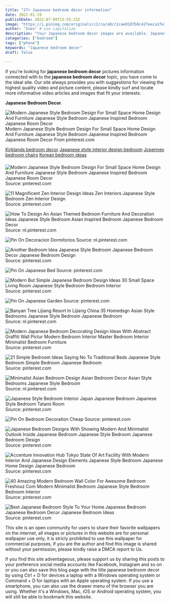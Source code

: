 ```yaml
---
title: "27+ Japanese bedroom decor information"
date: 2022-01-19
publishDate: 2022-07-09T15:55:25Z
image: "https://i.pinimg.com/originals/c1/ca/e0/c1cae0187b8c427eeca1fe37ac860767.jpg"
author: "Ines" # use capitalize
description: "Your Japanese bedroom decor images are available. Japanese bedroom decor are a topic that is being searched for and liked by netizens today. You can Get the Japanese bedroom decor files here. Find and Download all free vectors."
categories: ["bedroom"]
tags: ["phone"]
keywords: "Japanese bedroom decor"
draft: false

---
```


If you're looking for **japanese bedroom decor** pictures information connected with to the **japanese bedroom decor** topic, you have come to the ideal  site.  Our site always  provides you with  suggestions  for viewing  the highest  quality video and picture  content, please kindly surf and locate more informative video articles and images  that fit your interests.

**Japanese Bedroom Decor**. 

![Modern Japanese Style Bedroom Design For Small Space Home Design And Furniture Japanese Style Bedroom Japanese Inspired Bedroom Japanese Room Decor](https://i.pinimg.com/originals/88/3a/20/883a20c930de39c499f57ff382321314.jpg "Modern Japanese Style Bedroom Design For Small Space Home Design And Furniture Japanese Style Bedroom Japanese Inspired Bedroom Japanese Room Decor")
Modern Japanese Style Bedroom Design For Small Space Home Design And Furniture Japanese Style Bedroom Japanese Inspired Bedroom Japanese Room Decor From pinterest.com

[Kirklands bedroom decor](/kirklands-bedroom-decor/)
[Japanese style interior design bedroom](/japanese-style-interior-design-bedroom/)
[Jcpenney bedroom chairs](/jcpenney-bedroom-chairs/)
[Korean bedroom ideas](/korean-bedroom-ideas/)



### 

 


![Modern Japanese Style Bedroom Design For Small Space Home Design And Furniture Japanese Style Bedroom Japanese Inspired Bedroom Japanese Room Decor](https://i.pinimg.com/originals/88/3a/20/883a20c930de39c499f57ff382321314.jpg "Modern Japanese Style Bedroom Design For Small Space Home Design And Furniture Japanese Style Bedroom Japanese Inspired Bedroom Japanese Room Decor")
Source: pinterest.com

 

![11 Magnificent Zen Interior Design Ideas Zen Interiors Japanese Style Bedroom Zen Interior Design](https://i.pinimg.com/originals/05/8a/7e/058a7e33c46044be18e4e51a21655cc6.jpg "11 Magnificent Zen Interior Design Ideas Zen Interiors Japanese Style Bedroom Zen Interior Design")
Source: pinterest.com

 

![How To Design An Asian Themed Bedroom Furniture And Decoration Ideas Japanese Style Bedroom Asian Inspired Bedroom Japanese Bedroom Decor](https://i.pinimg.com/originals/a2/c3/29/a2c32949381feab5bbaf4e693ddc5db8.jpg "How To Design An Asian Themed Bedroom Furniture And Decoration Ideas Japanese Style Bedroom Asian Inspired Bedroom Japanese Bedroom Decor")
Source: nl.pinterest.com

 

![Pin On Decoracion Dormitorios](https://i.pinimg.com/originals/bb/13/eb/bb13eb2cd70c2683a24bfb6883c56ada.jpg "Pin On Decoracion Dormitorios")
Source: nl.pinterest.com

 

![Another Bedroom Idea Japanese Style Bedroom Japanese Bedroom Decor Japanese Bedroom Design](https://i.pinimg.com/originals/07/8b/98/078b98263355b527f92853311698a6a5.jpg "Another Bedroom Idea Japanese Style Bedroom Japanese Bedroom Decor Japanese Bedroom Design")
Source: pinterest.com

 

![Pin On Japanese Bed](https://i.pinimg.com/originals/49/e4/b3/49e4b3fc2d125846f5e829cc389af4f0.jpg "Pin On Japanese Bed")
Source: pinterest.com

 

![Modern But Simple Japanese Bedroom Design Ideas 30 Small Space Living Room Japanese Style Bedroom Bedroom Interior](https://i.pinimg.com/originals/e7/ff/4d/e7ff4d5750ebab1ace0dbc333ca96a43.jpg "Modern But Simple Japanese Bedroom Design Ideas 30 Small Space Living Room Japanese Style Bedroom Bedroom Interior")
Source: pinterest.com

 

![Pin On Japanese Garden](https://i.pinimg.com/originals/07/35/ee/0735ee4c4399eb57bc5ee9e9b2c84f89.jpg "Pin On Japanese Garden")
Source: pinterest.com

 

![Banyan Tree Lijiang Resort In Lijiang China 35 Homedsgn Asian Style Bedrooms Japanese Style Bedroom Japanese Bedroom](https://i.pinimg.com/originals/30/89/87/3089875d140b31affacb05a412123a1a.jpg "Banyan Tree Lijiang Resort In Lijiang China 35 Homedsgn Asian Style Bedrooms Japanese Style Bedroom Japanese Bedroom")
Source: nl.pinterest.com

 

![Modern Japanese Bedroom Decorating Design Ideas With Abstract Graffiti Wall Pictur Modern Bedroom Interior Master Bedroom Interior Minimalist Bedroom Furniture](https://i.pinimg.com/originals/2c/a3/e2/2ca3e2f4cb303911c1cfb1bfc3ad1900.jpg "Modern Japanese Bedroom Decorating Design Ideas With Abstract Graffiti Wall Pictur Modern Bedroom Interior Master Bedroom Interior Minimalist Bedroom Furniture")
Source: pinterest.com

 

![21 Simple Bedroom Ideas Saying No To Traditional Beds Japanese Style Bedroom Simple Bedroom Japanese Bedroom](https://i.pinimg.com/originals/41/7f/76/417f764fc302082d8435cf244a00fab0.jpg "21 Simple Bedroom Ideas Saying No To Traditional Beds Japanese Style Bedroom Simple Bedroom Japanese Bedroom")
Source: pinterest.com

 

![Minimalist Asian Bedroom Design Asian Bedroom Decor Asian Style Bedrooms Japanese Style Bedroom](https://i.pinimg.com/originals/d7/35/26/d7352681a16f502c8f960b135fc2b054.jpg "Minimalist Asian Bedroom Design Asian Bedroom Decor Asian Style Bedrooms Japanese Style Bedroom")
Source: nl.pinterest.com

 

![Japanese Style Bedroom Interior Japan Japanese Bedroom Japanese Style Bedroom Tatami Room](https://i.pinimg.com/originals/63/4c/cb/634ccb5820edff4b7156fd50ba8b449f.jpg "Japanese Style Bedroom Interior Japan Japanese Bedroom Japanese Style Bedroom Tatami Room")
Source: pinterest.com

 

![Pin On Bedroom Decoration Cheap](https://i.pinimg.com/originals/37/c2/56/37c256b1b43b239ea245112b0820cacb.jpg "Pin On Bedroom Decoration Cheap")
Source: pinterest.com

 

![Japanese Bedroom Designs With Showing Modern And Minimalist Outlook Inside Japanese Bedroom Japanese Style Bedroom Japanese Bedroom Design](https://i.pinimg.com/564x/eb/ea/2d/ebea2d6818bd8d220b78274d91ab00d2.jpg "Japanese Bedroom Designs With Showing Modern And Minimalist Outlook Inside Japanese Bedroom Japanese Style Bedroom Japanese Bedroom Design")
Source: pinterest.com

 

![Accenture Innovation Hub Tokyo State Of Art Facility With Modern Interior And Japanese Design Elements Japanese Style Bedroom Japanese Home Design Japanese Bedroom](https://i.pinimg.com/originals/d0/cd/03/d0cd03f3ecd23627340847ecba541e1f.jpg "Accenture Innovation Hub Tokyo State Of Art Facility With Modern Interior And Japanese Design Elements Japanese Style Bedroom Japanese Home Design Japanese Bedroom")
Source: pinterest.com

 

![40 Amazing Modern Bedroom Wall Color For Awesome Bedroom Freshouz Com Modern Minimalist Bedroom Japanese Style Bedroom Bedroom Interior](https://i.pinimg.com/originals/b3/a6/50/b3a650c8cfb1f3c465665cd01278b5c7.jpg "40 Amazing Modern Bedroom Wall Color For Awesome Bedroom Freshouz Com Modern Minimalist Bedroom Japanese Style Bedroom Bedroom Interior")
Source: pinterest.com

 

![Best Japanese Bedroom Style To Your Home Japanese Bedroom Japanese Bedroom Decor Japanese Bedroom Ideas](https://i.pinimg.com/originals/c1/ca/e0/c1cae0187b8c427eeca1fe37ac860767.jpg "Best Japanese Bedroom Style To Your Home Japanese Bedroom Japanese Bedroom Decor Japanese Bedroom Ideas")
Source: pinterest.com

 

This site is an open community for users to share their favorite wallpapers on the internet, all images or pictures in this website are for personal wallpaper use only, it is stricly prohibited to use this wallpaper for commercial purposes, if you are the author and find this image is shared without your permission, please kindly raise a DMCA report to Us.

If you find this site adventageous, please support us by sharing this posts to your preference social media accounts like Facebook, Instagram and so on or you can also save this blog page with the title japanese bedroom decor by using Ctrl + D for devices a laptop with a Windows operating system or Command + D for laptops with an Apple operating system. If you use a smartphone, you can also use the drawer menu of the browser you are using. Whether it's a Windows, Mac, iOS or Android operating system, you will still be able to bookmark this website.
